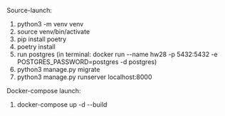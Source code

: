 Source-launch:
1) python3 -m venv venv
2) source venv/bin/activate
3) pip install poetry
4) poetry install 
5) run postgres (in terminal: docker run --name hw28 -p 5432:5432 -e POSTGRES_PASSWORD=postgres -d postgres)
6) python3 manage.py migrate
7) python3 manage.py runserver localhost:8000

Docker-compose launch:
1) docker-compose up -d --build
